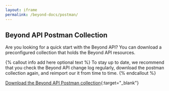 ```yaml
---
layout: iframe
permalink: /beyond-docs/postman/
---
```


## Beyond API Postman Collection

Are you looking for a quick start with the Beyond API?
You can download a preconfigured collection that holds the Beyond API resources.

{% callout info add here optional text %}
To stay up to date, we recommend that you check the Beyond API change log regularly, download the postman collection again, and reimport our it from time to time.
{% endcallout %}

[Download the Beyond API Postman collection](http://api-docs.beyondshop.cloud/beyond-rest-api-public.json){:target="_blank"}
